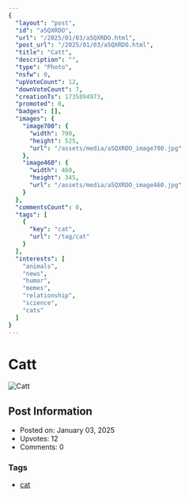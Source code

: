 ```yaml
---
{
  "layout": "post",
  "id": "a5QXRDO",
  "url": "/2025/01/03/a5QXRDO.html",
  "post_url": "/2025/01/03/a5QXRDO.html",
  "title": "Catt",
  "description": "",
  "type": "Photo",
  "nsfw": 0,
  "upVoteCount": 12,
  "downVoteCount": 7,
  "creationTs": 1735894973,
  "promoted": 0,
  "badges": [],
  "images": {
    "image700": {
      "width": 700,
      "height": 525,
      "url": "/assets/media/a5QXRDO_image700.jpg"
    },
    "image460": {
      "width": 460,
      "height": 345,
      "url": "/assets/media/a5QXRDO_image460.jpg"
    }
  },
  "commentsCount": 0,
  "tags": [
    {
      "key": "cat",
      "url": "/tag/cat"
    }
  ],
  "interests": [
    "animals",
    "news",
    "humor",
    "memes",
    "relationship",
    "science",
    "cats"
  ]
}
---
```


# Catt

![Catt](/assets/media/a5QXRDO_image700.jpg)

## Post Information

- Posted on: January 03, 2025
- Upvotes: 12
- Comments: 0

### Tags

- [cat](/tag/cat)
